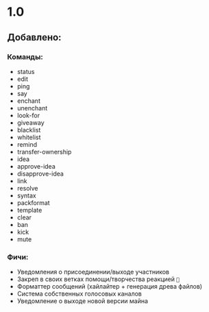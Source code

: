 # 1.0
## Добавлено:
### Команды:
- status
- edit
- ping
- say
- enchant
- unenchant
- look-for
- giveaway
- blacklist
- whitelist
- remind
- transfer-ownership
- idea
- approve-idea
- disapprove-idea
- link
- resolve
- syntax
- packformat
- template
- clear
- ban
- kick
- mute
### Фичи:
- Уведомления о присоединении/выходе участников
- Закреп в своих ветках помощи/творчества реакцией `📌`
- Форматтер сообщений (хайлайтер + генерация древа файлов)
- Система собственных голосовых каналов
- Уведомление о выходе новой версии майна
